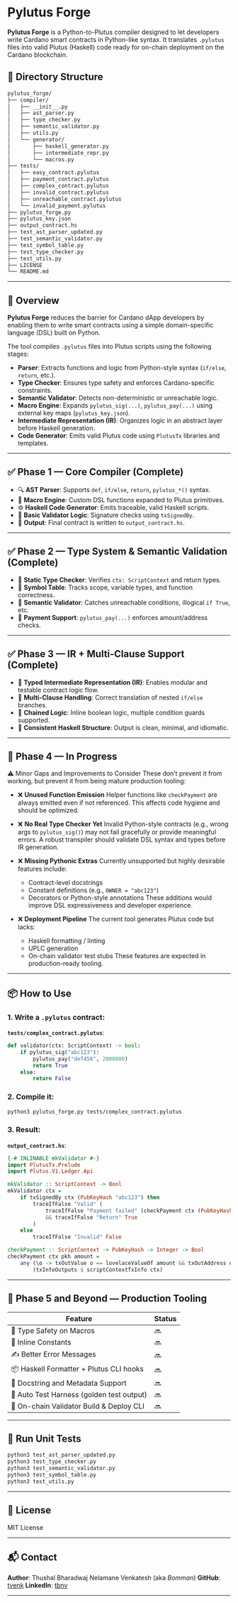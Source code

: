 # Pylutus Forge

**Pylutus Forge** is a Python-to-Plutus compiler designed to let developers write Cardano smart contracts in Python-like syntax. It translates `.pylutus` files into valid Plutus (Haskell) code ready for on-chain deployment on the Cardano blockchain.


## 📁 Directory Structure

```bash
pylutus_forge/
├── compiler/
│   ├── __init__.py
│   ├── ast_parser.py
│   ├── type_checker.py
│   ├── semantic_validator.py
│   ├── utils.py
│   └── generator/
│       ├── haskell_generator.py
│       ├── intermediate_repr.py
│       └── macros.py
├── tests/
│   ├── easy_contract.pylutus
│   ├── payment_contract.pylutus
│   ├── complex_contract.pylutus
│   ├── invalid_contract.pylutus
│   ├── unreachable_contract.pylutus
│   └── invalid_payment.pylutus
├── pylutus_forge.py
├── pylutus_key.json
├── output_contract.hs
├── test_ast_parser_updated.py
├── test_semantic_validator.py
├── test_symbol_table.py
├── test_type_checker.py
├── test_utils.py
├── LICENSE
└── README.md
```

---

## 🚀 Overview

**Pylutus Forge** reduces the barrier for Cardano dApp developers by enabling them to write smart contracts using a simple domain-specific language (DSL) built on Python.

The tool compiles `.pylutus` files into Plutus scripts using the following stages:

* **Parser**: Extracts functions and logic from Python-style syntax (`if/else`, `return`, etc.).
* **Type Checker**: Ensures type safety and enforces Cardano-specific constraints.
* **Semantic Validator**: Detects non-deterministic or unreachable logic.
* **Macro Engine**: Expands `pylutus_sig(...)`, `pylutus_pay(...)` using external key maps (`pylutus_key.json`).
* **Intermediate Representation (IR)**: Organizes logic in an abstract layer before Haskell generation.
* **Code Generator**: Emits valid Plutus code using `PlutusTx` libraries and templates.

---

## ✅ Phase 1 — Core Compiler (Complete)

* 🔍 **AST Parser**: Supports `def`, `if/else`, `return`, `pylutus_*()` syntax.
* 🧰 **Macro Engine**: Custom DSL functions expanded to Plutus primitives.
* ⚙️ **Haskell Code Generator**: Emits traceable, valid Haskell scripts.
* 🔐 **Basic Validator Logic**: Signature checks using `txSignedBy`.
* 📄 **Output**: Final contract is written to `output_contract.hs`.

---

## ✅ Phase 2 — Type System & Semantic Validation (Complete)

* 🧠 **Static Type Checker**: Verifies `ctx: ScriptContext` and return types.
* 🧾 **Symbol Table**: Tracks scope, variable types, and function correctness.
* 🛑 **Semantic Validator**: Catches unreachable conditions, illogical `if True`, etc.
* 💸 **Payment Support**: `pylutus_pay(...)` enforces amount/address checks.

---

## ✅ Phase 3 — IR + Multi-Clause Support (Complete)

* 🧱 **Typed Intermediate Representation (IR)**: Enables modular and testable contract logic flow.
* 🧩 **Multi-Clause Handling**: Correct translation of nested `if/else` branches.
* 🔗 **Chained Logic**: Inline boolean logic, multiple condition guards supported.
* 📐 **Consistent Haskell Structure**: Output is clean, minimal, and idiomatic.

---

## 🚧 Phase 4 — In Progress

⚠️ Minor Gaps and Improvements to Consider
These don’t prevent it from working, but prevent it from being mature production tooling:

* ❌ **Unused Function Emission**
  Helper functions like `checkPayment` are always emitted even if not referenced. This affects code hygiene and should be optimized.

* ❌ **No Real Type Checker Yet**
  Invalid Python-style contracts (e.g., wrong args to `pylutus_sig()`) may not fail gracefully or provide meaningful errors. A robust transpiler should validate DSL syntax and types before IR generation.

* ❌ **Missing Pythonic Extras**
  Currently unsupported but highly desirable features include:

  * Contract-level docstrings
  * Constant definitions (e.g., `OWNER = "abc123"`)
  * Decorators or Python-style annotations
    These additions would improve DSL expressiveness and developer experience.

* ❌ **Deployment Pipeline**
  The current tool generates Plutus code but lacks:

  * Haskell formatting / linting
  * UPLC generation
  * On-chain validator test stubs
    These features are expected in production-ready tooling.

---

## 📦 How to Use

### 1. Write a `.pylutus` contract:

**`tests/complex_contract.pylutus`**:

```python
def validator(ctx: ScriptContext) -> bool:
    if pylutus_sig("abc123"):
        pylutus_pay("def456", 2000000)
        return True
    else:
        return False
```

### 2. Compile it:

```bash
python3 pylutus_forge.py tests/complex_contract.pylutus
```

### 3. Result:

**`output_contract.hs`**:

```haskell
{-# INLINABLE mkValidator #-}
import PlutusTx.Prelude
import Plutus.V1.Ledger.Api

mkValidator :: ScriptContext -> Bool
mkValidator ctx =
    if txSignedBy ctx (PubKeyHash "abc123") then
        traceIfFalse "Valid" (
            traceIfFalse "Payment failed" (checkPayment ctx (PubKeyHash "def456") 2000000)
            && traceIfFalse "Return" True
        )
    else
        traceIfFalse "Invalid" False

checkPayment :: ScriptContext -> PubKeyHash -> Integer -> Bool
checkPayment ctx pkh amount =
    any (\o -> txOutValue o == lovelaceValueOf amount && txOutAddress o == pubKeyHashAddress pkh)
        (txInfoOutputs $ scriptContextTxInfo ctx)
```

---

## 🔭 Phase 5 and Beyond — Production Tooling

| Feature                                   | Status |
| ----------------------------------------- | ------ |
| 🧠 Type Safety on Macros                  | 🔜     |
| 📏 Inline Constants                       | 🔜     |
| ✍️ Better Error Messages                  | 🔜     |
| 📦 Haskell Formatter + Plutus CLI hooks   | 🔜     |
| 💬 Docstring and Metadata Support         | 🔜     |
| 🧪 Auto Test Harness (golden test output) | 🔜     |
| 🚀 On-chain Validator Build & Deploy CLI  | 🔜     |

---

## 🧪 Run Unit Tests

```bash
python3 test_ast_parser_updated.py
python3 test_type_checker.py
python3 test_semantic_validator.py
python3 test_symbol_table.py
python3 test_utils.py
```

---

## 📝 License

MIT License

---

## 📬 Contact

**Author**: Thushal Bharadwaj Nelamane Venkatesh (aka *Bomman*)
**GitHub**: [tvenk](https://github.com/tvenk)
**LinkedIn**: [tbnv](https://www.linkedin.com/in/tbnv)

---
